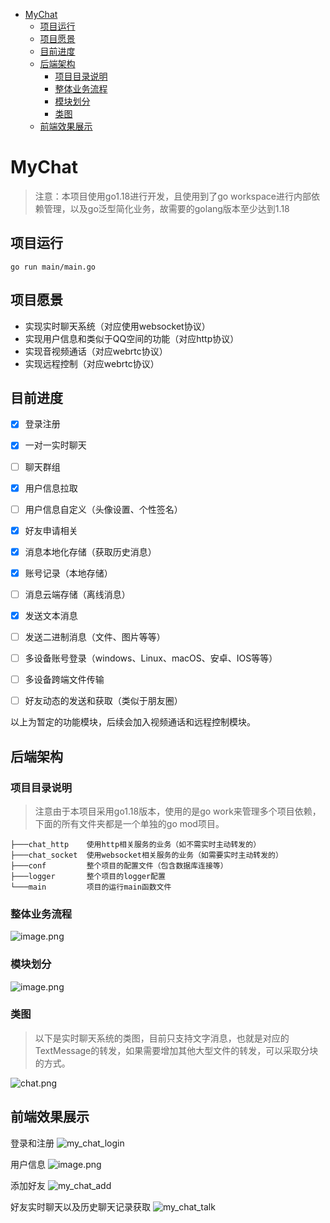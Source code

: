 
- [MyChat](#mychat)
  - [项目运行](#项目运行)
  - [项目愿景](#项目愿景)
  - [目前进度](#目前进度)
  - [后端架构](#后端架构)
    - [项目目录说明](#项目目录说明)
    - [整体业务流程](#整体业务流程)
    - [模块划分](#模块划分)
    - [类图](#类图)
  - [前端效果展示](#前端效果展示)
# MyChat
>注意：本项目使用go1.18进行开发，且使用到了go workspace进行内部依赖管理，以及go泛型简化业务，故需要的golang版本至少达到1.18
## 项目运行
```shell
go run main/main.go
```
## 项目愿景
* 实现实时聊天系统（对应使用websocket协议）
* 实现用户信息和类似于QQ空间的功能（对应http协议）
* 实现音视频通话（对应webrtc协议）
* 实现远程控制（对应webrtc协议）

## 目前进度
- [x] 登录注册
- [x] 一对一实时聊天
- [ ] 聊天群组
- [x] 用户信息拉取
- [ ] 用户信息自定义（头像设置、个性签名）
- [x] 好友申请相关
- [x] 消息本地化存储（获取历史消息）
- [x] 账号记录（本地存储）
- [ ] 消息云端存储（离线消息）
- [x] 发送文本消息
- [ ] 发送二进制消息（文件、图片等等）
- [ ] 多设备账号登录（windows、Linux、macOS、安卓、IOS等等）
- [ ] 多设备跨端文件传输
- [ ] 好友动态的发送和获取（类似于朋友圈）


以上为暂定的功能模块，后续会加入视频通话和远程控制模块。

## 后端架构

### 项目目录说明
> 注意由于本项目采用go1.18版本，使用的是go work来管理多个项目依赖，下面的所有文件夹都是一个单独的go mod项目。
```
├───chat_http    使用http相关服务的业务（如不需实时主动转发的）
├───chat_socket  使用websocket相关服务的业务（如需要实时主动转发的）
├───conf         整个项目的配置文件（包含数据库连接等）
├───logger       整个项目的logger配置
└───main         项目的运行main函数文件

```

### 整体业务流程

![image.png](https://p3-juejin.byteimg.com/tos-cn-i-k3u1fbpfcp/0e91269725a64710a97344379c841379~tplv-k3u1fbpfcp-watermark.image?)

### 模块划分


![image.png](https://p9-juejin.byteimg.com/tos-cn-i-k3u1fbpfcp/32d8edfa30934db3800808af8bd66fa6~tplv-k3u1fbpfcp-watermark.image?)

### 类图
> 以下是实时聊天系统的类图，目前只支持文字消息，也就是对应的TextMessage的转发，如果需要增加其他大型文件的转发，可以采取分块的方式。

![chat.png](https://p3-juejin.byteimg.com/tos-cn-i-k3u1fbpfcp/142dc8ed549e44b6ba537de90bb628ac~tplv-k3u1fbpfcp-watermark.image?)

## 前端效果展示

登录和注册
![my_chat_login](https://user-images.githubusercontent.com/73544345/191010055-39e32a2d-5160-4fa5-9b01-6133ab07d5e5.gif)

用户信息
![image.png](https://p6-juejin.byteimg.com/tos-cn-i-k3u1fbpfcp/41a94b33c79941c490d346c01e8b275f~tplv-k3u1fbpfcp-watermark.image?)

添加好友
![my_chat_add](https://user-images.githubusercontent.com/73544345/191010164-1af29169-ae6e-4097-9d54-dc094aba56b4.gif)

好友实时聊天以及历史聊天记录获取
![my_chat_talk](https://user-images.githubusercontent.com/73544345/191010342-b795d840-0597-4bdd-a61c-d61eb19a5950.gif)
